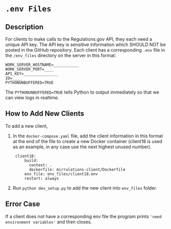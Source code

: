 # `.env Files`
## Description
For clients to make calls to the Regulations.gov API, they each need a unique API key. The API key is sensitive information which SHOULD NOT be posted in the GitHub repository. Each client has a corresponding `.env` file in the `/env_files` directory on the server in this format:

	WORK_SERVER_HOSTNAME=___________
	WORK_SERVER_PORT=____
	API_KEY=_______________
	ID=____
    PYTHONUNBUFFERED=TRUE

The `PYTHONUNBUFFERED=TRUE` tells Python to output immediately so that we can view logs in realtime.

## How to Add New Clients
To add a new client, 

1. In the `docker-compose.yaml` file, add the client information in this format at the end of the file to create a new Docker container (client18 is used as an example, in any case use the next highest unused number).

		client18:
		    build:
		      context: .
		      dockerfile: mirrulations-client/Dockerfile
		    env_file: env_files/client18.env
		    restart: always

2. Run `python dev_setup.py` to add the new client into `env_files` folder.

## Error Case
If a client does not have a corresponding env file the program prints `'need environment variables'` and then closes.
